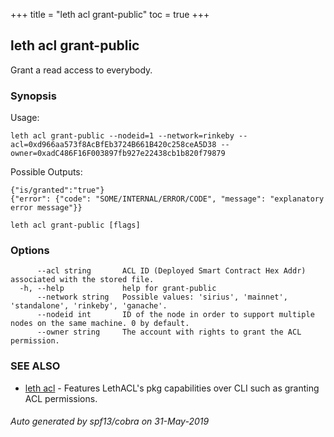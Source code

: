 +++
title = "leth acl grant-public"
toc = true
+++
## leth acl grant-public

Grant a read access to everybody.

### Synopsis


Usage:

	leth acl grant-public --nodeid=1 --network=rinkeby --acl=0xd966aa573f8AcBfEb3724B661B420c258ceA5D38 --owner=0xadC486F16F003897fb927e22438cb1b820f79879

Possible Outputs:

	{"is/granted":"true"}
	{"error": {"code": "SOME/INTERNAL/ERROR/CODE", "message": "explanatory error message"}}


```
leth acl grant-public [flags]
```

### Options

```
      --acl string       ACL ID (Deployed Smart Contract Hex Addr) associated with the stored file.
  -h, --help             help for grant-public
      --network string   Possible values: 'sirius', 'mainnet', 'standalone', 'rinkeby', 'ganache'.
      --nodeid int       ID of the node in order to support multiple nodes on the same machine. 0 by default.
      --owner string     The account with rights to grant the ACL permission.
```

### SEE ALSO

* [leth acl](/cli-docs/leth/acl/)	 - Features LethACL's pkg capabilities over CLI such as granting ACL permissions.

###### Auto generated by spf13/cobra on 31-May-2019
